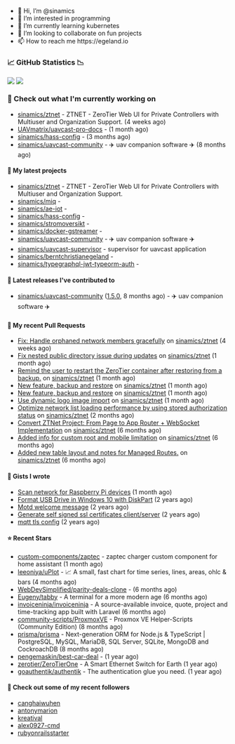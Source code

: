<p align="center">
  <ul>
    <li>👋 Hi, I’m @sinamics</li>
    <li>👀 I’m interested in programming</li>
    <li>🌱 I’m currently learning kubernetes</li>
    <li>💞️ I’m looking to collaborate on fun projects</li>
    <li>📫 How to reach me https://egeland.io</li>
  </ul>
</p>

### 📈 GitHub Statistics 📉
<img align="center" src="https://githubreadme.egeland.io/?username=sinamics&show_icons=true&theme=ayu-mirage" />
<img align="center" src="https://githubreadme.egeland.io/top-langs/?username=sinamics&theme=ayu-mirage&layout=compact" />

### 👷 Check out what I'm currently working on

- [sinamics/ztnet](https://github.com/sinamics/ztnet) - ZTNET - ZeroTier Web UI for Private Controllers with Multiuser and Organization Support. (4 weeks ago)
- [UAVmatrix/uavcast-pro-docs](https://github.com/UAVmatrix/uavcast-pro-docs) -  (1 month ago)
- [sinamics/hass-config](https://github.com/sinamics/hass-config) -  (3 months ago)
- [sinamics/uavcast-community](https://github.com/sinamics/uavcast-community) - ✈️ uav companion software ✈️ (8 months ago)

#### 🌱 My latest projects

- [sinamics/ztnet](https://github.com/sinamics/ztnet) - ZTNET - ZeroTier Web UI for Private Controllers with Multiuser and Organization Support.
- [sinamics/miq](https://github.com/sinamics/miq) - 
- [sinamics/ae-iot](https://github.com/sinamics/ae-iot) - 
- [sinamics/hass-config](https://github.com/sinamics/hass-config) - 
- [sinamics/stromoversikt](https://github.com/sinamics/stromoversikt) - 
- [sinamics/docker-gstreamer](https://github.com/sinamics/docker-gstreamer) - 
- [sinamics/uavcast-community](https://github.com/sinamics/uavcast-community) - ✈️ uav companion software ✈️
- [sinamics/uavcast-supervisor](https://github.com/sinamics/uavcast-supervisor) - supervisor for uavcast application
- [sinamics/berntchristianegeland](https://github.com/sinamics/berntchristianegeland) - 
- [sinamics/typegraphql-jwt-typeorm-auth](https://github.com/sinamics/typegraphql-jwt-typeorm-auth) - 

#### 🔭 Latest releases I've contributed to

- [sinamics/uavcast-community](https://github.com/sinamics/uavcast-community) ([1.5.0](https://github.com/sinamics/uavcast-community/releases/tag/1.5.0), 8 months ago) - ✈️ uav companion software ✈️

#### 🔨 My recent Pull Requests

- [Fix: Handle orphaned network members gracefully](https://github.com/sinamics/ztnet/pull/670) on [sinamics/ztnet](https://github.com/sinamics/ztnet) (4 weeks ago)
- [Fix nested public directory issue during updates](https://github.com/sinamics/ztnet/pull/669) on [sinamics/ztnet](https://github.com/sinamics/ztnet) (1 month ago)
- [Remind the user to restart the ZeroTier container after restoring from a backup.](https://github.com/sinamics/ztnet/pull/667) on [sinamics/ztnet](https://github.com/sinamics/ztnet) (1 month ago)
- [New feature, backup and restore](https://github.com/sinamics/ztnet/pull/666) on [sinamics/ztnet](https://github.com/sinamics/ztnet) (1 month ago)
- [New feature, backup and restore](https://github.com/sinamics/ztnet/pull/665) on [sinamics/ztnet](https://github.com/sinamics/ztnet) (1 month ago)
- [Use dynamic logo image import](https://github.com/sinamics/ztnet/pull/660) on [sinamics/ztnet](https://github.com/sinamics/ztnet) (1 month ago)
- [Optimize network list loading performance by using stored authorization status](https://github.com/sinamics/ztnet/pull/647) on [sinamics/ztnet](https://github.com/sinamics/ztnet) (2 months ago)
- [Convert ZTNet Project: From Page to App Router &#43; WebSocket Implementation](https://github.com/sinamics/ztnet/pull/621) on [sinamics/ztnet](https://github.com/sinamics/ztnet) (6 months ago)
- [Added info for custom root and mobile limitation](https://github.com/sinamics/ztnet/pull/620) on [sinamics/ztnet](https://github.com/sinamics/ztnet) (6 months ago)
- [Added new table layout and notes for Managed Routes.](https://github.com/sinamics/ztnet/pull/617) on [sinamics/ztnet](https://github.com/sinamics/ztnet) (6 months ago)

#### 📓 Gists I wrote

- [Scan network for Raspberry Pi devices](https://gist.github.com/b35f3b09a2446889008801648efe9e9c) (1 month ago)
- [Format USB Drive in Windows 10 with DiskPart](https://gist.github.com/8aa001b3dbe040e07917665b6a8f59c4) (2 years ago)
- [Motd welcome message](https://gist.github.com/d1f96f39b797ccb2eba6e8bd539510bc) (2 years ago)
- [Generate self signed ssl certificates client/server](https://gist.github.com/4ecdb293851b7018a715f4186ffa1e79) (2 years ago)
- [mqtt tls config](https://gist.github.com/20d325a3d7d8d9db4c657737f93aac99) (2 years ago)

#### ⭐ Recent Stars

- [custom-components/zaptec](https://github.com/custom-components/zaptec) - zaptec charger custom component for home assistant (1 month ago)
- [leeoniya/uPlot](https://github.com/leeoniya/uPlot) - 📈 A small, fast chart for time series, lines, areas, ohlc &amp; bars (4 months ago)
- [WebDevSimplified/parity-deals-clone](https://github.com/WebDevSimplified/parity-deals-clone) -  (6 months ago)
- [Eugeny/tabby](https://github.com/Eugeny/tabby) - A terminal for a more modern age (6 months ago)
- [invoiceninja/invoiceninja](https://github.com/invoiceninja/invoiceninja) - A source-available invoice, quote, project and time-tracking app built with Laravel (6 months ago)
- [community-scripts/ProxmoxVE](https://github.com/community-scripts/ProxmoxVE) - Proxmox VE Helper-Scripts (Community Edition)  (8 months ago)
- [prisma/prisma](https://github.com/prisma/prisma) - Next-generation ORM for Node.js &amp; TypeScript | PostgreSQL, MySQL, MariaDB, SQL Server, SQLite, MongoDB and CockroachDB (8 months ago)
- [pengemaskin/best-car-deal](https://github.com/pengemaskin/best-car-deal) -  (1 year ago)
- [zerotier/ZeroTierOne](https://github.com/zerotier/ZeroTierOne) - A Smart Ethernet Switch for Earth (1 year ago)
- [goauthentik/authentik](https://github.com/goauthentik/authentik) - The authentication glue you need. (1 year ago)

#### 👯 Check out some of my recent followers

- [canghaiwuhen](https://github.com/canghaiwuhen)
- [antonymarion](https://github.com/antonymarion)
- [kreatival](https://github.com/kreatival)
- [alex0927-cmd](https://github.com/alex0927-cmd)
- [rubyonrailsstarter](https://github.com/rubyonrailsstarter)
